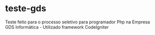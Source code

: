 # teste-gds
Teste feito para o processo seletivo para programador Php na Empresa GDS Informática - Utilizado framework CodeIgniter
